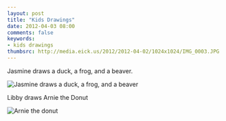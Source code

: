 ```yaml
---
layout: post
title: "Kids Drawings"
date: 2012-04-03 08:00
comments: false
keywords: 
- kids drawings
thumbsrc: http://media.eick.us/2012/2012-04-02/1024x1024/IMG_0003.JPG
---
```

Jasmine draws a duck, a frog, and a beaver.



![Jasmine draws a duck, a frog, and a beaver](http://media.eick.us/media/photographs/2012/2012-04-02/IMG_0003.JPG)


Libby draws Arnie the Donut



![Arnie the donut](http://media.eick.us/media/photographs/2012/2012-04-02/arnie-the-donut.JPG)

